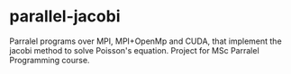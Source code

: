 # parallel-jacobi

Parralel programs over MPI, MPI+OpenMp and CUDA, that implement the jacobi method to solve Poisson's equation. Project for MSc Parralel Programming course.
